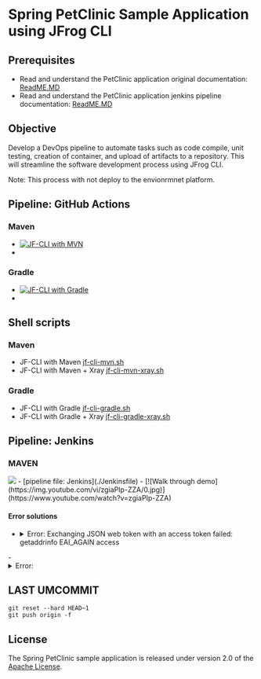 # Spring PetClinic Sample Application using JFrog CLI

## Prerequisites
- Read and understand the PetClinic application original documentation: [ReadME.MD](readme-original.md)
- Read and understand the PetClinic application jenkins pipeline documentation: [ReadME.MD](readme.md)

## Objective
Develop a DevOps pipeline to automate tasks such as code compile, unit testing, creation of container, and upload of artifacts to a repository. This will streamline the software development process using JFrog CLI.

Note: This process with not deploy to the envionrmnet platform. 



## Pipeline: GitHub Actions
### Maven
- [![JF-CLI with MVN](https://github.com/DayOne-Dev/spring-petclinic/actions/workflows/jfcli-mvn.yml/badge.svg)](https://github.com/DayOne-Dev/spring-petclinic/actions/workflows/jfcli-mvn.yml)
- 
### Gradle
- [![JF-CLI with Gradle](https://github.com/DayOne-Dev/spring-petclinic/actions/workflows/jfcli-gradle.yml/badge.svg)](https://github.com/DayOne-Dev/spring-petclinic/actions/workflows/jfcli-gradle.yml)
- 

## Shell scripts
### Maven
- JF-CLI with Maven [jf-cli-mvn.sh](https://github.com/DayOne-Dev/spring-petclinic/blob/main/jf-cli-mvn.sh)
- JF-CLI with Maven + Xray [jf-cli-mvn-xray.sh](https://github.com/DayOne-Dev/spring-petclinic/blob/main/jf-cli-mvn-xray.sh)
### Gradle
- JF-CLI with Gradle [jf-cli-gradle.sh](https://github.com/DayOne-Dev/spring-petclinic/blob/main/jf-cli-gradle.sh)
- JF-CLI with Gradle + Xray [jf-cli-gradle-xray.sh](https://github.com/DayOne-Dev/spring-petclinic/blob/main/jf-cli-gradle-xray.sh)


## Pipeline: Jenkins
### MAVEN  
<img src="./cipipeline.svg">
- [pipeline file: Jenkins](./Jenkinsfile)
- [![Walk through demo](https://img.youtube.com/vi/zgiaPIp-ZZA/0.jpg)](https://www.youtube.com/watch?v=zgiaPIp-ZZA)



#### Error solutions
- <details><summary>Error: Exchanging JSON web token with an access token failed: getaddrinfo EAI_AGAIN access</summary>
    It is possbile that JF_RT_URL might be a NULL value. Ref [https://github.com/krishnamanchikalapudi/spring-petclinic/actions/runs/10892482444](https://github.com/krishnamanchikalapudi/spring-petclinic/actions/runs/10892482444)
</details>
- <details><summary>Error: </summary>
</details>



## LAST UMCOMMIT
`````
git reset --hard HEAD~1
git push origin -f
`````

## License
The Spring PetClinic sample application is released under version 2.0 of the [Apache License](https://www.apache.org/licenses/LICENSE-2.0).
